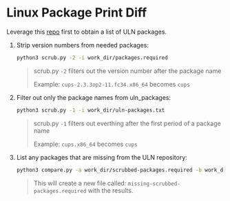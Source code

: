 # Linux Package Print Diff

Leverage this [repo](https://github.com/etho201/vagrant-boxes/tree/main/uln-search) first to obtain a list of ULN packages.

1. Strip version numbers from needed packages:

    ```bash
    python3 scrub.py -2 -i work_dir/packages.required
    ```
    > scrub.py `-2` filters out the version number after the package name
    >
    > Example: `cups-2.3.3op2-11.fc34.x86_64` becomes `cups`

2. Filter out only the package names from uln_packages:

    ```bash
    python3 scrub.py -1 -i work_dir/uln-packages.txt
    ```

    > scrub.py `-1` filters out everthing after the first period of a package name
    >
    > Example: `cups.x86_64` becomes `cups`

3. List any packages that are missing from the ULN repository:

    ```bash
    python3 compare.py -a work_dir/scrubbed-packages.required -b work_dir/scrubbed-uln-packages.txt
    ```

    > This will create a new file called: `missing-scrubbed-packages.required` with the results.